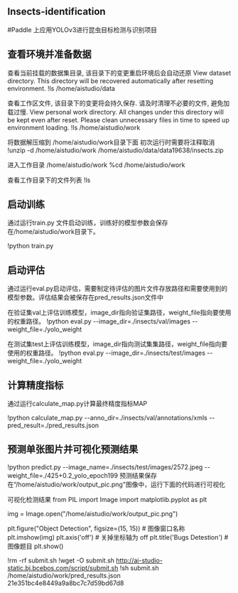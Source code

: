 ## Insects-identification
#Paddle 上应用YOLOv3进行昆虫目标检测与识别项目

## 查看环境并准备数据<br>

查看当前挂载的数据集目录, 该目录下的变更重启环境后会自动还原
View dataset directory. This directory will be recovered automatically after resetting environment. 
!ls /home/aistudio/data

查看工作区文件, 该目录下的变更将会持久保存. 请及时清理不必要的文件, 避免加载过慢.
View personal work directory. All changes under this directory will be kept even after reset. Please clean unnecessary files in time to speed up environment loading.
!ls /home/aistudio/work

将数据解压缩到 /home/aistudio/work目录下面
初次运行时需要将注释取消
!unzip -d /home/aistudio/work /home/aistudio/data/data19638/insects.zip

进入工作目录  /home/aistudio/work
%cd  /home/aistudio/work

查看工作目录下的文件列表
!ls

## 启动训练
通过运行train.py 文件启动训练，训练好的模型参数会保存在/home/aistudio/work目录下。

!python train.py    

## 启动评估
通过运行eval.py启动评估，需要制定待评估的图片文件存放路径和需要使用到的模型参数。评估结果会被保存在pred_results.json文件中

在验证集val上评估训练模型，image_dir指向验证集路径，weight_file指向要使用的权重路径。
!python eval.py --image_dir=./insects/val/images --weight_file=./yolo_weight 

在测试集test上评估训练模型，image_dir指向测试集集路径，weight_file指向要使用的权重路径。
!python eval.py --image_dir=./insects/test/images --weight_file=./yolo_weight  

## 计算精度指标
通过运行calculate_map.py计算最终精度指标MAP

!python calculate_map.py --anno_dir=./insects/val/annotations/xmls --pred_result=./pred_results.json 

## 预测单张图片并可视化预测结果

!python predict.py --image_name=./insects/test/images/2572.jpeg --weight_file=./425+0.2_yolo_epoch199
预测结果保存在“/home/aistudio/work/output_pic.png"图像中，运行下面的代码进行可视化

可视化检测结果
from PIL import Image
import matplotlib.pyplot as plt

img = Image.open("/home/aistudio/work/output_pic.png")

plt.figure("Object Detection", figsize=(15, 15)) # 图像窗口名称
plt.imshow(img)
plt.axis('off') # 关掉坐标轴为 off
plt.title('Bugs Detestion') # 图像题目
plt.show()

!rm -rf submit.sh
!wget -O submit.sh http://ai-studio-static.bj.bcebos.com/script/submit.sh
!sh submit.sh /home/aistudio/work/pred_results.json 21e351bc4e8449a9a8bc7c7d59bd67d8
